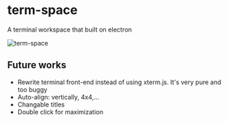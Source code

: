 # term-space
A terminal workspace that built on electron

![term-space](http://i.imgur.com/e2ahtG1.png)
## Future works
* Rewrite terminal front-end instead of using xterm.js. It's very pure and too buggy
* Auto-align: vertically, 4x4,...
* Changable titles
* Double click for maximization 



